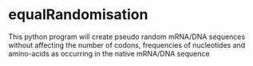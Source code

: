 # equalRandomisation
This python program will create pseudo random mRNA/DNA sequences without affecting the number of codons, frequencies of nucleotides and amino-acids as occurring in the native mRNA/DNA sequence
